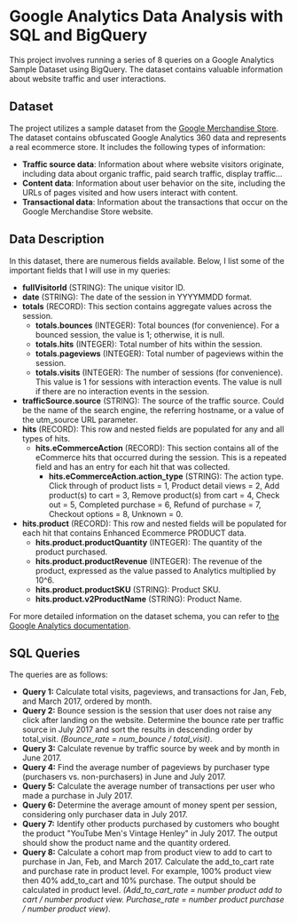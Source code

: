 # Google Analytics Data Analysis with SQL and BigQuery

This project involves running a series of 8 queries on a Google Analytics Sample Dataset using BigQuery. The dataset contains valuable information about website traffic and user interactions.

## Dataset

The project utilizes a sample dataset from the [Google Merchandise Store](https://www.googlemerchandisestore.com/shop.axd/Home?utm_source=Partners&utm_medium=affiliate&utm_campaign=Data%20Share%20Promo). The dataset contains obfuscated Google Analytics 360 data and represents a real ecommerce store. It includes the following types of information:

- **Traffic source data**: Information about where website visitors originate, including data about organic traffic, paid search traffic, display traffic...
- **Content data**: Information about user behavior on the site, including the URLs of pages visited and how users interact with content.
- **Transactional data**: Information about the transactions that occur on the Google Merchandise Store website.
  
## Data Description

In this dataset, there are numerous fields available. Below, I list some of the important fields that I will use in my queries:

- **fullVisitorId** (STRING): The unique visitor ID.
- **date** (STRING): The date of the session in YYYYMMDD format.
- **totals** (RECORD): This section contains aggregate values across the session.
  - **totals.bounces** (INTEGER): Total bounces (for convenience). For a bounced session, the value is 1; otherwise, it is null.
  - **totals.hits** (INTEGER): Total number of hits within the session.
  - **totals.pageviews** (INTEGER): Total number of pageviews within the session.
  - **totals.visits** (INTEGER): The number of sessions (for convenience). This value is 1 for sessions with interaction events. The value is null if there are no interaction events in the session.
- **trafficSource.source** (STRING): The source of the traffic source. Could be the name of the search engine, the referring hostname, or a value of the utm_source URL parameter.
- **hits** (RECORD): This row and nested fields are populated for any and all types of hits.
  - **hits.eCommerceAction** (RECORD): This section contains all of the eCommerce hits that occurred during the session. This is a repeated field and has an entry for each hit that was collected.
    - **hits.eCommerceAction.action_type** (STRING): The action type. Click through of product lists = 1, Product detail views = 2, Add product(s) to cart = 3, Remove product(s) from cart = 4, Check out = 5, Completed purchase = 6, Refund of purchase = 7, Checkout options = 8, Unknown = 0.
- **hits.product** (RECORD): This row and nested fields will be populated for each hit that contains Enhanced Ecommerce PRODUCT data.
  - **hits.product.productQuantity** (INTEGER): The quantity of the product purchased.
  - **hits.product.productRevenue** (INTEGER): The revenue of the product, expressed as the value passed to Analytics multiplied by 10^6.
  - **hits.product.productSKU** (STRING): Product SKU.
  - **hits.product.v2ProductName** (STRING): Product Name.

For more detailed information on the dataset schema, you can refer to [the Google Analytics documentation](https://support.google.com/analytics/answer/3437719?hl=en).

## SQL Queries

The queries are as follows:

- **Query 1:** Calculate total visits, pageviews, and transactions for Jan, Feb, and March 2017, ordered by month.
- **Query 2:** Bounce session is the session that user does not raise any click after landing on the website. Determine the bounce rate per traffic source in July 2017 and sort the results in descending order by total_visit. *(Bounce_rate = num_bounce / total_visit)*.
- **Query 3:** Calculate revenue by traffic source by week and by month in June 2017.
- **Query 4:** Find the average number of pageviews by purchaser type (purchasers vs. non-purchasers) in June and July 2017.
- **Query 5:** Calculate the average number of transactions per user who made a purchase in July 2017.
- **Query 6:** Determine the average amount of money spent per session, considering only purchaser data in July 2017.
- **Query 7:** Identify other products purchased by customers who bought the product "YouTube Men's Vintage Henley" in July 2017. The output should show the product name and the quantity ordered.
- **Query 8:** Calculate a cohort map from product view to add to cart to purchase in Jan, Feb, and March 2017. Calculate the add_to_cart rate and purchase rate in product level. For example, 100% product view then 40% add_to_cart and 10% purchase. The output should be calculated in product level. *(Add_to_cart_rate = number product  add to cart / number product view. Purchase_rate = number product purchase / number product view)*.

